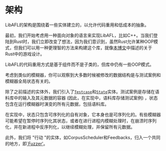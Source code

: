 # 架构

LibAFL的架构是围绕着一些实体建立的，以允许代码重用和低成本的抽象。

最初，我们开始考虑用一种面向对象的语言来实现LibAFL，比如C++。当我们登陆到Rust时，我们立即改变了想法，因为我们意识到，虽然Rust允许某种OOP模式，但我们可以用一种更理智的方法来构建这个库，就像[本博文](https://kyren.github.io/2018/09/14/rustconf-talk.html)中描述的关于Rust中的游戏设计。

LibAFL的代码重用方式是基于组件而不是子类的，但库中仍有一些OOP模式。

考虑到类似的模糊器，你可以观察到大多数时候被修改的数据结构是与测试案例和模糊器全局状态有关的。

除了之前描述的实体外，我们引入了[`Testcase`](https://docs.rs/libafl/0.6/libafl/corpus/testcase/struct.Testcase.html)和[`State`](https://docs.rs/libafl/0.6/libafl/state/struct.StdState.html)实体。测试案例是存储在语料库中的输入及其元数据的容器 (因此，在实现中，语料库存储测试案例) ，状态包含在运行模糊器时演变的所有元数据，包括语料库。

在实现中，状态只包含可序列化的自有对象，它本身也是可序列化的。有些模糊器可能希望在暂停时序列化其状态，或者在进行进程内模糊处理时，在崩溃时序列化，并在新进程中反序列化，以继续模糊处理，并保留所有元数据。

此外，我们将 "行动 "的实体，如CorpusScheduler和Feedbacks，归入一个共同的地方，即[`Fuzzer'](https://docs.rs/libafl/0.6.1/libafl/fuzzer/struct.StdFuzzer.html)。
